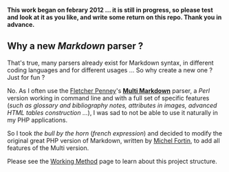 **This work began on febrary 2012 ... it is still in progress, so please test and look at it as you like, and write some return on this repo. Thank you in advance.**

## Why a new *Markdown* parser ?

That's true, many parsers already exist for Markdown syntax, in different coding languages and for different usages ... So why create a new one ? Just for fun ?

No. As I often use the [Fletcher Penney](http://fletcherpenney.net/)'s [**Multi Markdown**](http://fletcherpenney.net/multimarkdown/) parser, a *Perl* version working in command line and with a full set of specific features (*such as glossary and bibliography notes, attributes in images, advanced HTML tables construction ...*), I was sad to not be able to use it naturally in my PHP applications.

So I took *the bull by the horn* (*french expression*) and decided to modify the original great PHP version of Markdown, written by [Michel Fortin](http://michelf.com/projects/php-markdown/extra/), to add all features of the Multi version.

Please see the [Working Method](https://github.com/PieroWbmstr/Full_PHP_Markdown/wiki/WorkingMethod) page to learn about this project structure.